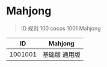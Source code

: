 # Mahjong

> ID 规则 100 cocos 1001 Mahjong

| ID | Mahjong |
| :---: | :---: |
| 1001001 | 基础版 通用版 |
